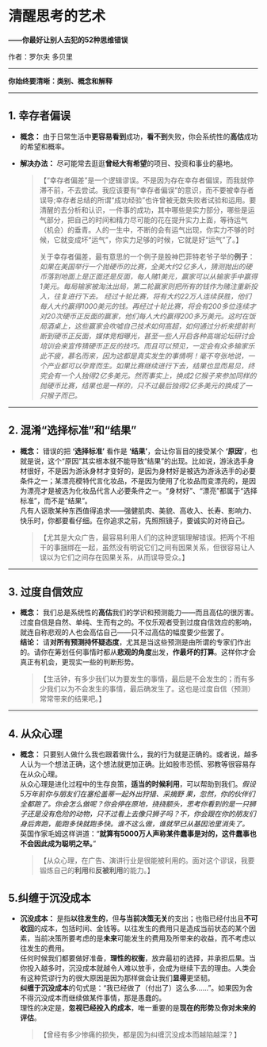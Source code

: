 # 清醒思考的艺术
**——你最好让别人去犯的52种思维错误**  

作者：罗尔夫 多贝里
***
**你始终要清晰：类别、概念和解释**
***
## 1. 幸存者偏误

* **概念：** 由于日常生活中**更容易看到**成功，**看不到**失败，你会系统性的**高估**成功的希望和概率。  
* **解决办法：** 尽可能常去逛逛**曾经大有希望**的项目、投资和事业的墓地。

    >【“幸存者偏差”是一个逻辑谬误。不是因为存在幸存者偏误，而我就停滞不前，不去尝试。我应该要有“幸存者偏误”的意识，而不要被幸存者误导;幸存者总结的所谓“成功经验”也许曾被无数失败者试验和运用。要清醒的去分析和认识，一件事的成功，其中哪些是实力部分，哪些是运气部分，把自己的时间和精力尽可能的花在提升实力上面，等待运气（机会）的垂青。人的一生中，不断的会有运气出现，你实力不够的时候，它就变成坏“运气”，你实力足够的时候，它就是好“运气”了。】  
    >
    >关于幸存者偏差，最有意思的一个例子是股神巴菲特老爷子举的**例子**：  
    *如果在美国举行一个抛硬币的比赛，全美大约2亿多人，猜测抛出的硬币落到地面上是正面还是反面，每人赌1美元，赢家可以从输家手中赢得1美元。每局输家被淘汰出局，第二轮赢家则把所有的钱作为赌注重新投入，往复进行下去。 经过十轮比赛，将有大约22万人连续获胜，他们每人大约赢得1000美元的钱。再经过十轮比赛，将会有200多位连续才对20次硬币正反面的赢家，他们每人大约赢得200多万美元。这时在饭局酒桌上，这些赢家会吹嘘自己技术如何高超，如何通过分析来提前判断到硬币正反面，媒体竞相曝光，甚至一些人开启各种高端论坛研讨会培训会来宣传猜硬币正反的技巧。而且可以预见，一定会有众多输家乐此不疲，慕名而来，因为这都是真实发生的事情啊！毫不夸张地说，一个产业都可以孕育而生。如果比赛继续进行下去，结果也显而易见，终究会有一个人独得2亿多美元。然而事实上，换成2亿猴子来参加同样的抛硬币比赛，结果也是一样的，只不过最后独得2亿多美元的换成了一只猴子而已。*
***
## 2. 混淆“选择标准”和“结果”

* **概念：** 错误的把 **‘选择标准’** 看作是 **‘结果’**，会让你盲目的接受某个 **‘原因’**，也就是说，这个“原因”其实根本就不能导致“结果”的出现。比如说，游泳选手身材很好，不是因为游泳身材才变好的，是因为身材好是被选为游泳选手的必要条件之一；某漂亮模特代言化妆品，不是因为使用了化妆品而变漂亮的，是因为漂亮才是被选为化妆品代言人必要条件之一。“身材好”、“漂亮”都属于“选择标准”，而不是“结果”。  
凡有人讴歌某种东西值得追求——强健肌肉、美貌、高收入、长寿、影响力、快乐时，你都要看仔细。在你追求之前，先照照镜子，要诚实的对待自己。

    >【尤其是大众广告，最容易利用人们的这种逻辑理解错误。把两个不相干的事捆绑在一起，虽然没有明说它们之间有因果关系，但很容易让人误以为它们之间存在因果关系，从而误导受众。】
***
## 3. 过度自信效应

* **概念：** 我们总是系统性的**高估**我们的学识和预测能力——而且高估的很厉害。过度自信是自然、单纯、生而有之的。不仅乐观者受到过度自信效应的影响，就连自称悲观的人也会高估自己——只不过高估的幅度要少些罢了。  
**结论：** 请**对所有预测持怀疑态度**，尤其是当这些预测是由所谓的专家们作出的。请你在筹划任何事情时都从**悲观的角度**出发，**作最坏的打算**。这样你才会真正有机会，更现实一些的判断形势。 

    >【生活钟，有多少我们以为要发生的事情，最后是不会发生的；而有多少我们以为不会发生的事情，最后确发生了。这也是过度自信（预测）常常带来的结果吧。】
---
## 4. 从众心理
* **概念：** 只要别人做什么我也跟着做什么，我的行为就是正确的。或者说，越多人认为一个想法正确，这个想法就更加正确。比如股市恐慌、邪教等很容易存在从众心理。  
从众心理是进化过程中的生存良策，**适当的时候利用**，可以帮助到我们。*假设5万年前你与朋友们在塞伦盖蒂一起外出狩猎、采摘野 果，忽然，你的伙伴们全都跑了。你会怎么做呢？你会停在原地，挠挠额头，思考你看到的是一只狮子还是没有危险的动物，只不过看上去像只狮子吗？不，你会跟在你的朋友们身后奔跑，能跑多快就跑多快。谁不这么做，谁就早已从基因池里消失了。*  
英国作家毛姆这样讲道：“**就算有5000万人声称某件蠢事是对的，这件蠢事也不会因此成为聪明之举。**”

    >【从众心理，在广告、演讲行业是很能被利用的。面对这个谬误，我要锻炼自己的**利用**和**反被利用**的能力。】

## 5.纠缠于沉没成本

* **沉没成本：** 是指**以往发生的**，但**与当前决策无关**的支出；也指已经付出且**不可收回**的成本，包括时间、金钱等。以往发生的费用只是造成当前状态的某个因素，当前决策所要考虑的是**未来**可能发生的费用及所带来的收益，而不考虑以往发生的费用。  
任何时候我们都要做好准备，**理性的权衡**，放弃最初的选择，并承担后果。当你投入越多时，沉没成本就越令人难以放手，会成为继续下去的理由。人类会有这种荒谬行为的很大原因是因为那样做会让我们**显得**更坚韧。  
**纠缠于沉没成本**的句式是：“我已经做了（付出了）这么多……”。如果因为舍不得沉没成本而继续做某件事情，那是愚蠢的。  
理性的决定是，**忽视已经投入的成本**，唯一重要的是**现在的形势**及**你对未来的评估**。

    >【曾经有多少惨痛的损失，都是因为纠缠沉没成本而越陷越深？】
